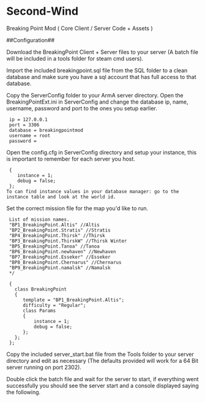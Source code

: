 # Second-Wind
Breaking Point Mod ( Core Client / Server Code + Assets ) 

##Configuration##

Download the BreakingPoint Client + Server files to your server (A batch file will be included in a tools folder for steam cmd users).

Import the included breakingpoint.sql file from the SQL folder to a clean database and make sure you have a sql account that has full access to that database.

Copy the ServerConfig folder to your ArmA server directory.
Open the BreakingPointExt.ini in ServerConfig and change the database ip, name, username, password and port to the ones you setup earlier.
``` [DATABASE]
 ip = 127.0.0.1
 port = 3306
 database = breakingpointmod
 username = root
 password =
```

Open the config.cfg in ServerConfig directory and setup your instance, this is important to remember for each server you host.
``` class Params
 {
 	instance = 1;
 	debug = false;
 };
To can find instance values in your database manager: go to the instance table and look at the world id.
```

Set the correct mission file for the map you'd like to run.
``` /*
 List of mission names.
 "BP1_BreakingPoint.Altis" //Altis
 "BP2_BreakingPoint.Stratis" //Stratis
 "BP4_BreakingPoint.Thirsk" //Thirsk
 "BP3_BreakingPoint.ThirskW" //Thirsk Winter
 "BP5_BreakingPoint.Tanoa" //Tanoa
 "BP6_BreakingPoint.newhaven" //Newhaven
 "BP7_BreakingPoint.Esseker" //Esseker
 "BP8_BreakingPoint.Chernarus" //Chernarus
 "BP9_BreakingPoint.namalsk" //Namalsk
 */
 ```
``` class Missions
 {
   class BreakingPoint
   {
 	  template = "BP1_BreakingPoint.Altis";
 	  difficulty = "Regular";
 	  class Params
 	  {
 		  instance = 1;
 		  debug = false;
 	  };
   };
 };
```


Copy the included server_start.bat file from the Tools folder to your server directory and edit as necessary (The defaults provided will work for a 64 Bit server running on port 2302).

Double click the batch file and wait for the server to start, if everything went successfully you should see the server start and a console displayed saying the following.
